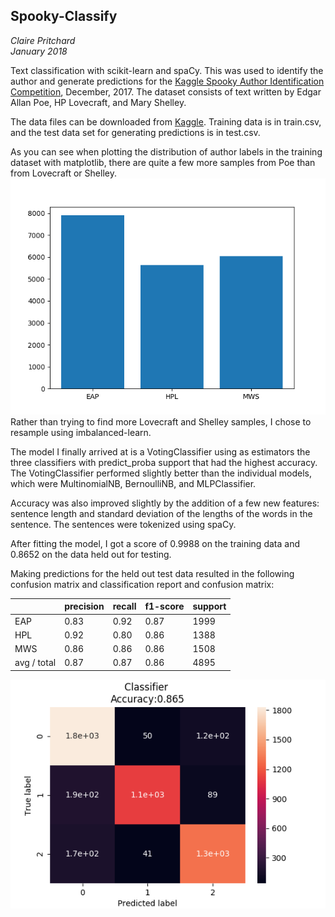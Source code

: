 ## Spooky-Classify ##
*Claire Pritchard*   
*January 2018*   

Text classification with scikit-learn and spaCy. This was used to identify the author 
and generate predictions for the [Kaggle Spooky Author Identification Competition](https://www.kaggle.com/c/spooky-author-identification),
December, 2017. The dataset consists of text written by Edgar Allan Poe, HP Lovecraft, and Mary Shelley.

The data files can be downloaded from [Kaggle](https://www.kaggle.com/c/spooky-author-identification/data).
Training data is in train.csv, and the test data set for generating predictions is in 
test.csv.

As you can see when plotting the distribution of author labels in the training dataset with matplotlib, there 
are quite a few more samples from Poe than from Lovecraft or Shelley. 
 ![Author distribution](images/authors_dist.png) 
Rather than trying to find more Lovecraft and Shelley samples, I chose to resample using imbalanced-learn.

The model I finally arrived at is a VotingClassifier using as estimators the three classifiers with 
predict_proba support that had the highest accuracy. The VotingClassifier performed slightly better 
than the individual models, which were MultinomialNB, BernoulliNB, and MLPClassifier. 

Accuracy was also improved slightly by the addition of a few new features: sentence length
and standard deviation of the lengths of the words in the sentence. The sentences were tokenized
using spaCy.

After fitting the model, I got a score of 0.9988 on the training data and 0.8652 on the data 
held out for testing.

Making predictions for the held out test data resulted in the following confusion matrix and 
classification report and confusion matrix:

||precision|recall|f1-score|support|
|--|--|--|--|--|
|EAP|0.83|0.92|0.87|1999
|HPL|0.92|0.80|0.86|1388
|MWS|0.86|0.86|0.86|1508
|avg / total|0.87|0.87|0.86|4895                        
                       

![Confusion matrix](images/confusion_matrix.png)
